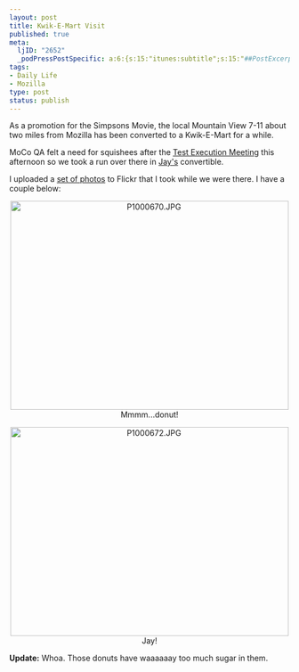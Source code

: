 ```yaml
--- 
layout: post
title: Kwik-E-Mart Visit
published: true
meta: 
  ljID: "2652"
  _podPressPostSpecific: a:6:{s:15:"itunes:subtitle";s:15:"##PostExcerpt##";s:14:"itunes:summary";s:15:"##PostExcerpt##";s:15:"itunes:keywords";s:17:"##WordPressCats##";s:13:"itunes:author";s:10:"##Global##";s:15:"itunes:explicit";s:7:"Default";s:12:"itunes:block";s:7:"Default";}
tags: 
- Daily Life
- Mozilla
type: post
status: publish
---
```

As a promotion for the Simpsons Movie, the local Mountain View 7-11 about two miles from Mozilla has been converted to a Kwik-E-Mart for a while.

MoCo QA felt a need for squishees after the <a href="http://quality.mozilla.org/node/292">Test Execution Meeting</a> this afternoon so we took a run over there in <a href="http://quality.mozilla.org/user/jay">Jay's</a> convertible.

I uploaded a <a href="http://www.flickr.com/photos/albill/sets/72157600783944800/">set of photos</a> to Flickr that I took while we were there. I have a couple below:

<p align="center"><a href="http://www.flickr.com/photos/albill/792906868/" title="Photo Sharing"><img src="http://farm2.static.flickr.com/1098/792906868_1dbcb516ab.jpg" alt="P1000670.JPG" height="375" width="500" /></a>
Mmmm...donut!</p>

<p align="center"><a href="http://www.flickr.com/photos/albill/792030205/" title="Photo Sharing"><img src="http://farm2.static.flickr.com/1189/792030205_ad8a07057f.jpg" alt="P1000672.JPG" height="375" width="500" /></a>
Jay!</p>

<strong>Update:</strong> Whoa. Those donuts have waaaaaay too much sugar in them.
